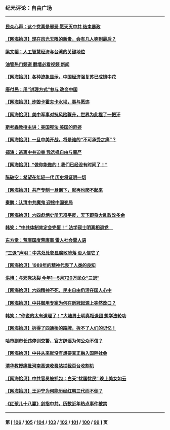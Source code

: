 ### 纪元评论：自由广场
---
#### [民众心声：这个党真是邪恶 愿天灭中共 结束暴政](../../pages/nsc993/n14014251.md?06130330) 
#### [【网海拾贝】现在风光无限的新贵，会有几人笑到最后？](../../pages/nsc993/n14014484.md?06130330) 
#### [梁文韬：人工智慧经济与台湾的关键地位](../../pages/nsc993/n14014239.md?06130330) 
#### [油管热门频道 翻墙必看视频 新闻](ok?06130330)
#### [【网海拾贝】各种迹象显示，中国经济强复苏已成镜中花](../../pages/nsc993/n14014056.md?06130330) 
#### [唐付民：用“讲理方式”参与 改变中国](../../pages/nsc993/n14014026.md?06130330) 
#### [【网海拾贝】炸毁卡霍夫卡水坝，事与愿违](../../pages/nsc993/n14013661.md?06130330) 
#### [【网海拾贝】美中军事对抗风险骤升，世界为此捏了一把汗](../../pages/nsc993/n14013005.md?06130330) 
#### [斯考森教授主讲：美国宪法 美国的奇迹](../../pages/nsc993/n14012595.md?06130330) 
#### [【网海拾贝】一旦中美开战，将是谁的“不可承受之痛”？](../../pages/nsc993/n14012236.md?06130330) 
#### [郑涛：逃离中共迫害 我选择自由与尊严](../../pages/nsc993/n14012043.md?06130330) 
#### [【网海拾贝】“做你能做的！我们已经没有时间了！”](../../pages/nsc993/n14011531.md?06130330) 
#### [陈破空：希望在年轻一代 历史将证明一切](../../pages/nsc993/n14010838.md?06130330) 
#### [【网海拾贝】共产专制一旦倒下，就再也爬不起来](../../pages/nsc993/n14010831.md?06130330) 
#### [秦鹏：认清中共魔鬼  迎接中国变局](../../pages/nsc993/n14010692.md?06130330) 
#### [【网海拾贝】六四彪炳史册无须平反，天下即将大乱政改多余](../../pages/nsc993/n14010160.md?06130330) 
#### [韩笑：“中共体制肯定会完蛋！” 法学硕士明真相退党　](../../pages/nsc993/n14010098.md?06130330) 
#### [东方觉：荒唐国度荒唐事 雷人社会雷人语](../../pages/nsc993/n14010065.md?06130330) 
#### [“三退”声明：中共处处彰显腐败堕落 没人信它了](../../pages/nsc993/n14010010.md?06130330) 
#### [【网海拾贝】1989年的精神代表了人类的良知](../../pages/nsc993/n14009650.md?06130330) 
#### [洪博：与邪党决裂 今年1—5月720万民众“三退”](../../pages/nsc993/n14009532.md?06130330) 
#### [【网海拾贝】六四精神不死，民主自由仍活在国人心中](../../pages/nsc993/n14009305.md?06130330) 
#### [【网海拾贝】中共御用专家为何在新冠起源上突然改口？](../../pages/nsc993/n14008738.md?06130330) 
#### [韩笑：“你说的太有道理了！”大陆男士明真相退团 想学法轮功](../../pages/nsc993/n14008405.md?06130330) 
#### [【网海拾贝】拆得了四通桥的路牌，拆不了人们的记忆！](../../pages/nsc993/n14008045.md?06130330) 
#### [哈市副市长违停训交警，官方辟谣为何公众不信？](../../pages/nsc993/n14007957.md?06130330) 
#### [【网海拾贝】中共从来就没有想要真正融入国际社会](../../pages/nsc993/n14007206.md?06130330) 
#### [清华教授痛批河南高速收费站拦截百台收割机](../../pages/nsc993/n14006643.md?06130330) 
#### [【网海拾贝】中共官员被抓包：白天“忧国忧民” 晚上美女如云](../../pages/nsc993/n14006658.md?06130330) 
#### [【网海拾贝】王沪宁为何能历经红朝三代而不倒？](../../pages/nsc993/n14005828.md?06130330) 
#### [《红孩儿十八赢》剑指中共，历数近年热点事件被禁](../../pages/nsc993/n14005798.md?06130330) 

---
#### 第 [ [106](./106.md?06130330) / [105](./105.md?06130330) / [104](./104.md?06130330) / [103](./103.md?06130330) / [102](./102.md?06130330) / [101](./101.md?06130330) / [100](./100.md?06130330) / [99](./99.md?06130330) ] 页
